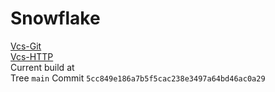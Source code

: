 # Snowflake
[Vcs-Git](https://git.torproject.org/pluggable-transports/snowflake.git)  
[Vcs-HTTP](https://gitweb.torproject.org/pluggable-transports/snowflake.git/)  
Current build at  
Tree `main` Commit `5cc849e186a7b5f5cac238e3497a64bd46ac0a29`  